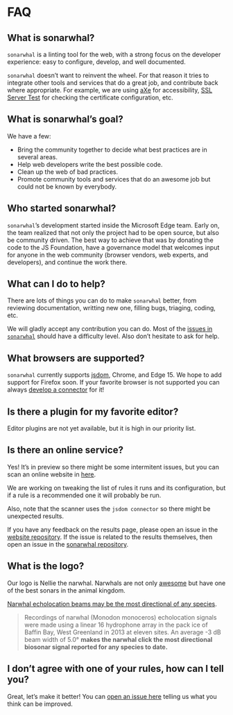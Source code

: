 # FAQ

## What is sonarwhal?

`sonarwhal` is a linting tool for the web, with a strong focus on the
developer experience: easy to configure, develop, and well documented.

`sonarwhal` doesn’t want to reinvent the wheel. For that reason it tries
to integrate other tools and services that do a great job, and
contribute back where appropriate. For example, we are using [aXe][axe]
for accessibility, [SSL Server Test][ssllabs] for checking the
certificate configuration, etc.

## What is sonarwhal’s goal?

We have a few:

* Bring the community together to decide what best practices are
  in several areas.
* Help web developers write the best possible code.
* Clean up the web of bad practices.
* Promote community tools and services that do an awesome job but
  could not be known by everybody.

## Who started sonarwhal?

`sonarwhal`’s development started inside the Microsoft Edge team. Early on,
the team realized that not only the project had to be open source, but
also be community driven. The best way to achieve that was by donating
the code to the JS Foundation, have a governance model that welcomes
input for anyone in the web community (browser vendors, web experts,
and developers), and continue the work there.

## What can I do to help?

There are lots of things you can do to make `sonarwhal` better, from
reviewing documentation, writting new one, filling bugs, triaging,
coding, etc.

We will gladly accept any contribution you can do. Most of the
[issues in `sonarwhal`][issues] should have a difficulty level.
Also don’t hesitate to ask for help.

## What browsers are supported?

`sonarwhal` currently supports [jsdom][jsdom], Chrome, and Edge 15.
We hope to add support for Firefox soon. If your favorite browser
is not supported you can always [develop a connector][new issue]
for it!

## Is there a plugin for my favorite editor?

Editor plugins are not yet available, but it is high in our priority
list.

## Is there an online service?

Yes! It’s in preview so there might be some intermitent issues, but
you can scan an online website in [here][scanner].

We are working on tweaking the list of rules it runs and its
configuration, but if a rule is a recommended one it will probably
be run.

Also, note that the scanner uses the `jsdom connector` so there might
be unexpected results.

If you have any feedback on the results page, please open an
issue in the [website repository][scanner-issues]. If the issue is
related to the results themselves, then open an issue in the [sonarwhal
repository][sonarwhal-issues].

## What is the logo?

Our logo is Nellie the narwhal. Narwhals are not only [awesome][narwhal
song] but have one of the best sonars in the animal kingdom.

[Narwhal echolocation beams may be the most directional of any
species][narwhal echolocation].

> Recordings of narwhal (Monodon monoceros) echolocation signals were
> made using a linear 16 hydrophone array in the pack ice of Baffin Bay,
> West Greenland in 2013 at eleven sites. An average -3 dB beam width
> of 5.0° **makes the narwhal click the most directional biosonar signal
> reported for any species to date.**

## I don’t agree with one of your rules, how can I tell you?

Great, let’s make it better! You can [open an issue here][new issue]
telling us what you think can be improved.

<!-- Link labels: -->

[axe]: https://www.deque.com/products/axe/
[connector docs]: /docs/contributor-guide/connectors/index.md
[issues]: https://github.com/sonarwhal/sonarwhal/issues
[jsdom]: https://github.com/tmpvar/jsdom
[narwhal echolocation]: http://journals.plos.org/plosone/article?id=10.1371/journal.pone.0162069
[narwhal song]: https://www.youtube.com/watch?v=ykwqXuMPsoc
[new issue]: https://github.com/sonarwhal/sonarwhal/issues/new
[scanner]: https://sonarwhal.com/scanner
[scanner-issues]: https://github.com/sonarwhal/sonarwhal.com/issues/new
[sonarwhal-issues]: https://github.com/sonarwhal/sonarwhal/issues/new
[ssllabs]: https://www.ssllabs.com/ssltest/
